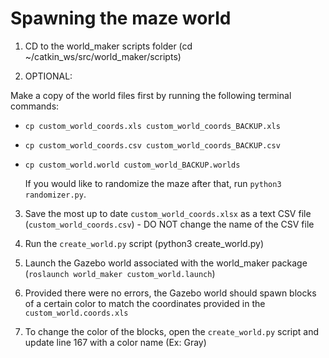# Spawning the maze world

1) CD to the world_maker scripts folder (cd ~/catkin_ws/src/world_maker/scripts)

2) OPTIONAL: 

  Make a copy of the world files first by running the following terminal commands:

- `cp custom_world_coords.xls custom_world_coords_BACKUP.xls`
- `cp custom_world_coords.csv custom_world_coords_BACKUP.csv`
- `cp custom_world.world custom_world_BACKUP.worlds`

  If you would like to randomize the maze after that, run `python3 randomizer.py`.

3) Save the most up to date `custom_world_coords.xlsx` as a text CSV file (`custom_world_coords.csv`) - DO NOT change the name of the CSV file

4) Run the `create_world.py` script (python3 create_world.py)

5) Launch the Gazebo world associated with the world_maker package (`roslaunch world_maker custom_world.launch`)

6) Provided there were no errors, the Gazebo world should spawn blocks of a certain color to match the coordinates provided in the `custom_world.coords.xls`

7) To change the color of the blocks, open the `create_world.py` script and update line 167 with a color name (Ex: Gray)
